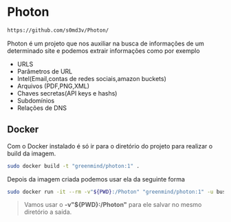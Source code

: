# Photon
```sh
https://github.com/s0md3v/Photon/
```

Photon é um projeto que nos auxiliar na busca de informações de um determinado site e podemos extrair informações como por exemplo
- URLS
- Parâmetros de URL
- Intel(Email,contas de redes sociais,amazon buckets)
- Arquivos (PDF,PNG,XML)
- Chaves secretas(API keys e hashs)
- Subdomínios
- Relações de DNS


## Docker
Com o Docker instalado é só ir para o diretório do projeto para realizar o build da imagem.

```sh
sudo docker build -t "greenmind/photon:1" .
```

Depois da imagem criada podemos usar ela da seguinte forma
```sh
sudo docker run -it --rm -v"${PWD}:/Photon" "greenmind/photon:1" -u businesscorp.com.br
```

> Vamos usar o **-v"${PWD}:/Photon"** para ele salvar no mesmo diretório a saída.